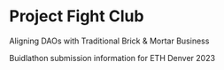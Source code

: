 # Project Fight Club 
Aligning DAOs with Traditional Brick & Mortar Business

Buidlathon submission information for ETH Denver 2023


